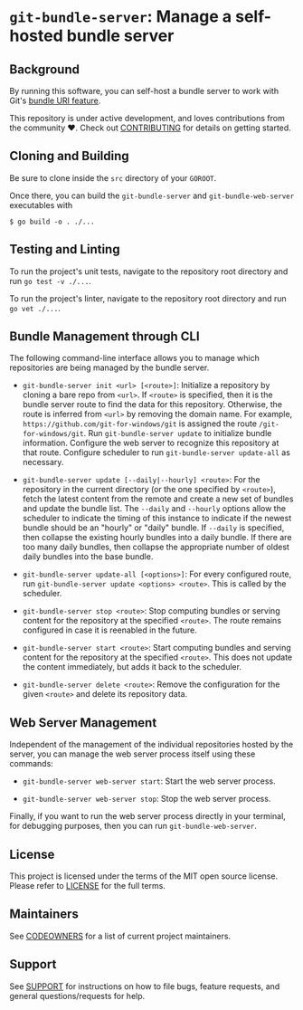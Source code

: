 # `git-bundle-server`: Manage a self-hosted bundle server

[bundle-uris]: https://github.com/git/git/blob/next/Documentation/technical/bundle-uri.txt
[codeowners]: CODEOWNERS
[contributing]: CONTRIBUTING.md
[license]: LICENSE
[support]: SUPPORT.md

## Background

By running this software, you can self-host a bundle server to work with Git's
[bundle URI feature][bundle-uris].

This repository is under active development, and loves contributions from the
community :heart:. Check out [CONTRIBUTING][contributing] for details on getting
started.

## Cloning and Building

Be sure to clone inside the `src` directory of your `GOROOT`.

Once there, you can build the `git-bundle-server` and `git-bundle-web-server`
executables with

```ShellSession
$ go build -o . ./...
```

## Testing and Linting

To run the project's unit tests, navigate to the repository root directory and
run `go test -v ./...`.

To run the project's linter, navigate to the repository root directory and run
`go vet ./...`.

## Bundle Management through CLI

The following command-line interface allows you to manage which repositories are
being managed by the bundle server.

* `git-bundle-server init <url> [<route>]`: Initialize a repository by cloning a
  bare repo from `<url>`. If `<route>` is specified, then it is the bundle
  server route to find the data for this repository. Otherwise, the route is
  inferred from `<url>` by removing the domain name. For example,
  `https://github.com/git-for-windows/git` is assigned the route
  `/git-for-windows/git`. Run `git-bundle-server update` to initialize bundle
  information. Configure the web server to recognize this repository at that
  route. Configure scheduler to run `git-bundle-server update-all` as
  necessary.

* `git-bundle-server update [--daily|--hourly] <route>`: For the
  repository in the current directory (or the one specified by `<route>`), fetch
  the latest content from the remote and create a new set of bundles and update
  the bundle list.  The `--daily` and `--hourly` options allow the scheduler to
  indicate the timing of this instance to indicate if the newest bundle should
  be an "hourly" or "daily" bundle. If `--daily` is specified, then collapse the
  existing hourly bundles into a daily bundle. If there are too many daily
  bundles, then collapse the appropriate number of oldest daily bundles into the
  base bundle.

* `git-bundle-server update-all [<options>]`: For every configured route, run
  `git-bundle-server update <options> <route>`. This is called by the scheduler.

* `git-bundle-server stop <route>`: Stop computing bundles or serving content
  for the repository at the specified `<route>`. The route remains configured in
  case it is reenabled in the future.

* `git-bundle-server start <route>`: Start computing bundles and serving content
  for the repository at the specified `<route>`. This does not update the
  content immediately, but adds it back to the scheduler.

* `git-bundle-server delete <route>`: Remove the configuration for the given
  `<route>` and delete its repository data.

## Web Server Management

Independent of the management of the individual repositories hosted by the
server, you can manage the web server process itself using these commands:

* `git-bundle-server web-server start`: Start the web server process.

* `git-bundle-server web-server stop`: Stop the web server process.

Finally, if you want to run the web server process directly in your terminal,
for debugging purposes, then you can run `git-bundle-web-server`.

## License

This project is licensed under the terms of the MIT open source license. Please
refer to [LICENSE][license] for the full terms.

## Maintainers

See [CODEOWNERS][codeowners] for a list of current project maintainers.

## Support

See [SUPPORT][support] for instructions on how to file bugs, feature requests,
and general questions/requests for help.
